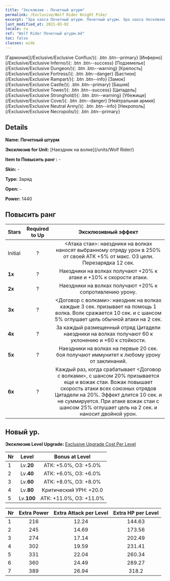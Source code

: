 ```yaml
---
title: "Эксклюзив - Почетный штурм"
permalink: /Exclusive/Wolf Rider Knight Pike/
excerpt: "Эра хаоса Почетный штурм. Почетный штурм. Эра хаоса Эксклюзив Почетный штурм. Наездник на волке Эксклюзив."
last_modified_at: 2021-03-02
locale: ru
ref: "Wolf Rider Почетный штурм.md"
toc: false
classes: wide
---
```

 [Гармония](/Exclusive/Exclusive Conflux/){: .btn .btn--primary} [Инферно](/Exclusive/Exclusive Inferno/){: .btn .btn--success} [Подземелье](/Exclusive/Exclusive Dungeon/){: .btn .btn--warning} [Крепость](/Exclusive/Exclusive Fortress/){: .btn .btn--danger} [Бастион](/Exclusive/Exclusive Rampart/){: .btn .btn--info} [Замок](/Exclusive/Exclusive Castle/){: .btn .btn--primary} [Башня](/Exclusive/Exclusive Tower/){: .btn .btn--success} [Цитадель](/Exclusive/Exclusive Stronghold/){: .btn .btn--warning} [Убежище](/Exclusive/Exclusive Cove/){: .btn .btn--danger} [Нейтральная армия](/Exclusive/Exclusive Neutral Army/){: .btn .btn--info} [Некрополь](/Exclusive/Exclusive Necropolis/){: .btn .btn--primary} 

## Details
 **Name: Почетный штурм** 

 **Эксклюзив for Unit:** [Наездник на волке](/units/Wolf Rider/) 

 **Item to Повысить ранг :** -

 **Skin:** -

 **Type:** Заряд

 **Open:** -

 **Power:** 1440

## Повысить ранг 

  |     Stars    |  Required to Up | Эксклюзивный эффект |
  |:-------------|:---------------:|:---------------:|
  |  Initial  | ? | <Атака стаи>: наездники на волках наносят выбранному отряду урон в 250% от своей АТК +5% от макс. ОЗ цели. Перезарядка 12 сек. |
  | **1x** <i class="fas fa-star"/> | ? | Наездники на волках получают +20% к атаке и +10% к скорости атаки. |
  | **2x** <i class="fas fa-star"/> | ? | Наездники на волках получают +20% к сопротивлению урону. |
  | **3x** <i class="fas fa-star"/> | ? | <Договор с волками>: наездник на волках каждые 3 сек. призывает на помощь 1 волка. Волк сражается 10 сек. и с шансом 5% оглушает цель обычной атаки на 2 сек. |
  | **4x** <i class="fas fa-star"/> | ? | За каждый размещенный отряд Цитадели наездники на волках получают 60 к уклонению и +60 к стойкости. |
  | **5x** <i class="fas fa-star"/> | ? | Наездники на волках на первые 20 сек. боя получают иммунитет к любому урону от заклинаний. |
  | **6x** <i class="fas fa-star"/> | ? | Каждый раз, когда срабатывает <Договор с волками>, с шансом 20% призывается еще и вожак стаи. Вожак повышает скорость атаки всех союзных отрядов Цитадели на 20%. Эффект длится 10 сек. и не суммируется. При атаке вожак стаи с шансом 25% оглушает цель на 2 сек. и наносит двойной урон. |


## Новый ур.
 **Эксклюзив Level Upgrade:** [Exclusive Upgrade Cost Per Level](/Exclusive/ExclusiveUpgradeCostPerLevel/)

  |  Nr  |   Level  | Bonus at Level |
  |:-----|:--------:|:--------------:|
  | 1 | Lv.**20** | АТК: +5.0%, ОЗ: +5.0% |
  | 2 | Lv.**40** | АТК: +6.0%, ОЗ: +6.0% |
  | 3 | Lv.**60** | АТК: +8.0%, ОЗ: +8.0% |
  | 4 | Lv.**80** | Критический УРН: +20.0 |
  | 5 | Lv.**100** | АТК: +11.0%, ОЗ: +11.0% |


  |  Nr  |  Extra Power | Extra Attack per Level | Extra HP per Level |
  |:-----|:--------:|:--------:|:--------:|
  | 1 | 216 | 12.24 | 144.63 |
  | 2 | 245 | 14.69 | 173.56 |
  | 3 | 274 | 17.14 | 202.49 |
  | 4 | 302 | 19.59 | 231.41 |
  | 5 | 331 | 22.04 | 260.34 |
  | 6 | 360 | 24.49 | 289.27 |
  | 7 | 389 | 26.94 | 318.2 |


